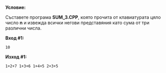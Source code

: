 **Условие:**

Съставете програма **SUM_3.CPP**, която прочита от клавиатурата цяло число **n** и извежда всички негови представяния като сума от три различни числа.

**Вход #1:**

	10

**Изход #1:**

	1+2+7 1+3+6 1+4+5 2+3+5

